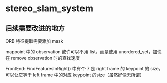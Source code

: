 # stereo_slam_system

## 后续需要改进的地方

ORB 特征提取需要添加 mask

mappoint 中的 observation 或许可以不用 list，而是使用 unordered_set，加快在 remove observation 时的查找速度

FrontEnd::FindFeaturesInRight() 中有个 7 是 right frame 的 keypoint 的 size，可以让它等于 left frame 中的对应 keypoint 的size（虽然好像无所谓）